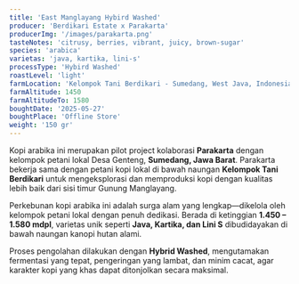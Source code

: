 ```yaml
---
title: 'East Manglayang Hybird Washed'
producer: 'Berdikari Estate x Parakarta'
producerImg: '/images/parakarta.png'
tasteNotes: 'citrusy, berries, vibrant, juicy, brown-sugar'
species: 'arabica'
varietas: 'java, kartika, lini-s'
processType: 'Hybird Washed'
roastLevel: 'light'
farmLocation: 'Kelompok Tani Berdikari - Sumedang, West Java, Indonesia'
farmAltitude: 1450
farmAltitudeTo: 1580
boughtDate: '2025-05-27'
boughtPlace: 'Offline Store'
weight: '150 gr' 
---
```


Kopi arabika ini merupakan pilot project kolaborasi **Parakarta** dengan kelompok petani lokal Desa Genteng, **Sumedang, Jawa Barat**. Parakarta bekerja sama dengan petani kopi lokal di bawah naungan **Kelompok Tani Berdikari** untuk mengeksplorasi dan memproduksi kopi dengan kualitas lebih baik dari sisi timur Gunung Manglayang.

Perkebunan kopi arabika ini adalah surga alam yang lengkap—dikelola oleh kelompok petani lokal dengan penuh dedikasi. Berada di ketinggian **1.450 – 1.580 mdpl**, varietas unik seperti **Java, Kartika, dan Lini S** dibudidayakan di bawah naungan kanopi hutan alami.

Proses pengolahan dilakukan dengan **Hybrid Washed**, mengutamakan fermentasi yang tepat, pengeringan yang lambat, dan minim cacat, agar karakter kopi yang khas dapat ditonjolkan secara maksimal.